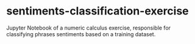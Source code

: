 # sentiments-classification-exercise
Jupyter Notebook of a numeric calculus exercise, responsible for classifying phrases sentiments based on a training dataset.
